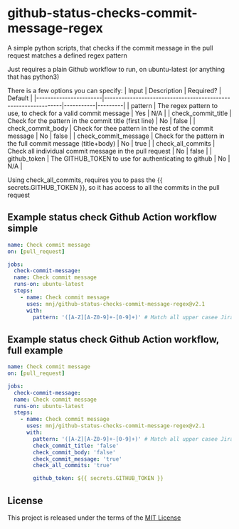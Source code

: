 # github-status-checks-commit-message-regex

A simple python scripts, that checks if the commit message in the pull request matches a defined regex pattern

Just requires a plain Github workflow to run, on ubuntu-latest (or anything that has python3)

There is a few options you can specify:
| Input                 | Description                                                   | Required? | Default |
|-----------------------|---------------------------------------------------------------|-----------|---------|
| pattern               | The regex pattern to use, to check for a valid commit message | Yes       | N/A     |
| check_commit_title    | Check for the pattern in the commit title (first line)        | No        | false   |
| check_commit_body     | Check for thee pattern in the rest of the commit message      | No        | false   |
| check_commit_message  | Check for the pattern in the full commit message (title+body) | No        | true    |
| check_all_commits     | Check all individual commit message in the pull request       | No        | false   |
| github_token          | The GITHUB_TOKEN to use for authenticating to github          | No        | N/A     |

Using check_all_commits, requires you to pass the {{ secrets.GITHUB_TOKEN }}, so it has access to all the commits in the pull request

## Example status check Github Action workflow simple
```yml
name: Check commit message
on: [pull_request]

jobs:
  check-commit-message:
  name: Check commit message
  runs-on: ubuntu-latest
  steps:
    - name: Check commit message
      uses: mnj/github-status-checks-commit-message-regex@v2.1
      with:
        pattern: '([A-Z][A-Z0-9]+-[0-9]+)' # Match all upper casee Jira ticket ids
```

## Example status check Github Action workflow, full example
```yml
name: Check commit message
on: [pull_request]

jobs:
  check-commit-message:
  name: Check commit message
  runs-on: ubuntu-latest
  steps:
    - name: Check commit message
      uses: mnj/github-status-checks-commit-message-regex@v2.1
      with:
        pattern: '([A-Z][A-Z0-9]+-[0-9]+)' # Match all upper casee Jira ticket ids
        check_commit_title: 'false'
        check_commit_body: 'false'
        check_commit_message: 'true'
        check_all_commits: 'true'

        github_token: ${{ secrets.GITHUB_TOKEN }}
```

## License

This project is released under the terms of the [MIT License](LICENSE)
